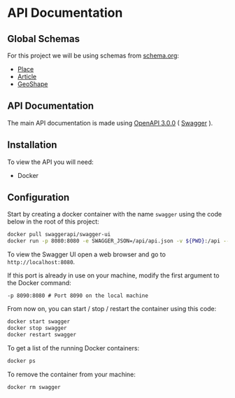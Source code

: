 # API Documentation

## Global Schemas

For this project we will be using schemas from [schema.org](https://schema.org):

* [Place](https://schema.org/Place)
* [Article](https://schema.org/Article)
* [GeoShape](https://schema.org/GeoShape)

## API Documentation

The main API documentation is made using [OpenAPI 3.0.0](https://github.com/OAI/OpenAPI-Specification/blob/master/versions/3.1.0.md) ( [Swagger](https://swagger.io/resources/open-api/) ).

## Installation

To view the API you will need:

* Docker

## Configuration

Start by creating a docker container with the name `swagger` using the code below in the root of this project:

```sh
docker pull swaggerapi/swagger-ui
docker run -p 8080:8080 -e SWAGGER_JSON=/api/api.json -v ${PWD}:/api --name swagger --detach swaggerapi/swagger-ui
```

To view the Swagger UI open a web browser and go to `http://localhost:8080`.

If this port is already in use on your machine, modify the first argument to the Docker command:

```
-p 8090:8080 # Port 8090 on the local machine
```

From now on, you can start / stop / restart the container using this code:

```sh
docker start swagger
docker stop swagger
docker restart swagger
```

To get a list of the running Docker containers:

```sh
docker ps
```

To remove the container from your machine:

```sh
docker rm swagger
```
